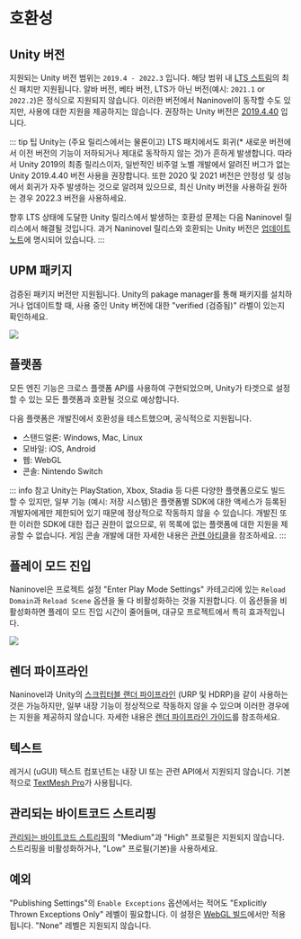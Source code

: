 # 호환성

## Unity 버전

지원되는 Unity 버전 범위는 `2019.4 - 2022.3` 입니다. 해당 범위 내 [LTS 스트림](https://unity.com/releases/lts-vs-tech-stream)의 최신 패치만 지원됩니다. 알바 버전, 베타 버전, LTS가 아닌 버전(예시: `2021.1` or `2022.2`)은 정식으로 지원되지 않습니다. 이러한 버전에서 Naninovel이 동작할 수도 있지만, 사용에 대한 지원을 제공하지는 않습니다. 권장하는 Unity 버전은 [2019.4.40](https://unity3d.com/unity/whats-new/2019.4.40) 입니다.

::: tip 팁
Unity는 (주요 릴리스에서는 물론이고) LTS 패치에서도 회귀(* 새로운 버전에서 이전 버전의 기능이 저하되거나 제대로 동작하지 않는 것)가 흔하게 발생합니다. 따라서 Unity 2019의 최종 릴리스이자, 일반적인 비주얼 노벨 개발에서 알려진 버그가 없는 Unity 2019.4.40 버전 사용을 권장합니다. 또한 2020 및 2021 버전은 안정성 및 성능에서 회귀가 자주 발생하는 것으로 알려져 있으므로, 최신 Unity 버전을 사용하길 원하는 경우 2022.3 버전을 사용하세요.

향후 LTS 상태에 도달한 Unity 릴리스에서 발생하는 호환성 문제는 다음 Naninovel 릴리스에서 해결될 것입니다. 과거 Naninovel 릴리스와 호환되는 Unity 버전은 [업데이트 노트](https://github.com/naninovel/docs/releases)에 명시되어 있습니다.
:::

## UPM 패키지

검증된 패키지 버전만 지원됩니다. Unity의 pakage manager를 통해 패키지를 설치하거나 업데이트할 때, 사용 중인 Unity 버전에 대한 "verified (검증됨)" 라벨이 있는지 확인하세요.

![](https://i.gyazo.com/a06f8b0cefff2fc5e578c60cae4ed33f.png)

## 플랫폼

모든 엔진 기능은 크로스 플랫폼 API를 사용하여 구현되었으며, Unity가 타겟으로 설정할 수 있는 모든 플랫폼과 호환될 것으로 예상합니다.

다음 플랫폼은 개발진에서 호환성을 테스트했으며, 공식적으로 지원됩니다.
* 스탠드얼론: Windows, Mac, Linux
* 모바일: iOS, Android
* 웹: WebGL
* 콘솔: Nintendo Switch

::: info 참고
Unity는 PlayStation, Xbox, Stadia 등 다른 다양한 플랫폼으로도 빌드할 수 있지만, 일부 기능 (예시: 저장 시스템)은 플랫폼별 SDK에 대한 액세스가 등록된 개발자에게만 제한되어 있기 때문에 정상적으로 작동하지 않을 수 있습니다. 개발진 또한 이러한 SDK에 대한 접근 권한이 없으므로, 위 목록에 없는 플랫폼에 대한 지원을 제공할 수 없습니다. 게임 콘솔 개발에 대한 자세한 내용은 [관련 아티클](https://unity.com/how-to/develop-console-video-games-unity)을 참조하세요.
:::

## 플레이 모드 진입

Naninovel은 프로젝트 설정 "Enter Play Mode Settings" 카테고리에 있는 `Reload Domain`과 `Reload Scene` 옵션을 둘 다 비활성화하는 것을 지원합니다. 이 옵션들을 비활성화하면 플레이 모드 진입 시간이 줄어들며, 대규모 프로젝트에서 특히 효과적입니다.

![](https://i.gyazo.com/dd0a3037a0bca8b73608ecc7b71c3982.png)

## 렌더 파이프라인

Naninovel과 Unity의 [스크립터블 랜더 파이프라인](https://docs.unity3d.com/Manual/render-pipelines.html) (URP 및 HDRP)을 같이 사용하는 것은 가능하지만, 일부 내장 기능이 정상적으로 작동하지 않을 수 있으며 이러한 경우에는 지원을 제공하지 않습니다. 자세한 내용은 [렌더 파이프라인 가이드](/ko/guide/render-pipelines)를 참조하세요.

## 텍스트

레거시 (uGUI) 텍스트 컴포넌트는 내장 UI 또는 관련 API에서 지원되지 않습니다. 기본적으로 [TextMesh Pro](https://docs.unity3d.com/Manual/com.unity.textmeshpro.html)가 사용됩니다.

## 관리되는 바이트코드 스트리핑

[관리되는 바이트코드 스트리핑](https://docs.unity3d.com/Manual/ManagedCodeStripping.html)의 "Medium"과 "High" 프로필은 지원되지 않습니다. 스트리핑을 비활성화하거나, "Low" 프로필(기본)을 사용하세요.

## 예외

"Publishing Settings"의 `Enable Exceptions` 옵션에서는 적어도 "Explicitly Thrown Exceptions Only" 레벨이 필요합니다. 이 설정은 [WebGL 빌드](https://docs.unity3d.com/Manual/webgl-building)에서만 적용됩니다. "None" 레벨은 지원되지 않습니다.
